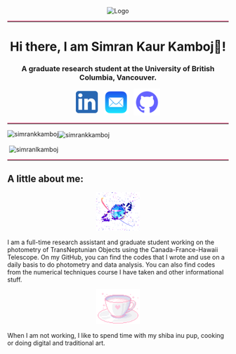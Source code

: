 <p align="center">
  <img src="https://github.com/SimranKKamboj/SimranKKamboj/blob/main/logo.gif" alt="Logo" style="width: 800px; max-width: 100%; height: auto;">
</p>


<hr style="border-top: 2px solid #DB7093;">


<h1 align="center">Hi there, I am Simran Kaur Kamboj👋!</h1>
<h3 align="center">A graduate research student at the University of British Columbia, Vancouver.</h3>

<p align="center">
  <a href="https://www.linkedin.com/in/simran-kaur-kamboj/" style="display: inline-block; margin-right: 10px; vertical-align: middle;">
    <img width="50" height="50" src="https://github.com/SimranKKamboj/SimranKKamboj/blob/main/linkedin_logo.png" alt="LinkedIn Logo"/>
  </a>
  <a href="mailto:simran@phas.ubc.ca" style="display: inline-block; margin-right: 10px; vertical-align: middle;">
    <img width="55" height="55" src="https://github.com/SimranKKamboj/SimranKKamboj/blob/main/email_logo.png" alt="Email Logo"/>
  </a>
  <a href="https://github.com/SimranKKamboj" style="display: inline-block; vertical-align: middle;">
    <img width="60" height="60" src="https://github.com/SimranKKamboj/SimranKKamboj/blob/main/githubt_logo.png" alt="Github Logo"/>
  </a>
</p>

<hr style="border-top: 2px solid 	#DB7093;">


<p><img align="left" src="https://github-readme-stats.vercel.app/api/top-langs?username=simrankkamboj&show_icons=true&locale=en&layout=compact&theme=vision-friendly-dark" alt="simrankkamboj" /></p>

<p><img align="center" src="https://github-readme-stats.vercel.app/api?username=simrankkamboj&show_icons=true&locale=en&theme=vision-friendly-dark" alt="simrankkamboj" /></p>

<p>&nbsp;<img align="center" src="https://github-readme-streak-stats.herokuapp.com/?user=simrankkamboj&&theme=vision-friendly-dark" alt="simranlkamboj" /></p>
<hr style="border-top: 2px solid 	#DB7093;">





## A little about me:

<p align="center">
  <img src="https://github.com/SimranKKamboj/SimranKKamboj/blob/main/space.gif" alt="space" style="width: 100px; max-width: 100%; height: auto;">
</p>

I am a full-time research assistant and graduate student working on the photometry of TransNeptunian Objects using the Canada-France-Hawaii Telescope. On my GitHub, you can find the codes that I wrote and use on a daily basis to do photometry and data analysis. You can also find codes from the numerical techniques course I have taken and other informational stuff.

<p align="center">
 <img  src="https://github.com/SimranKKamboj/SimranKKamboj/blob/main/cup.gif" alt="cup" style="width: 100px; max-width: 100%; height: auto;">
</p>
When I am not working, I like to spend time with my shiba inu pup, cooking or doing digital and traditional art.

